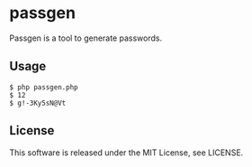 # passgen
Passgen is a tool to generate passwords.

## Usage
```
$ php passgen.php  
$ 12  
$ g!-3Ky5sN@Vt  
```

## License
This software is released under the MIT License, see LICENSE.

